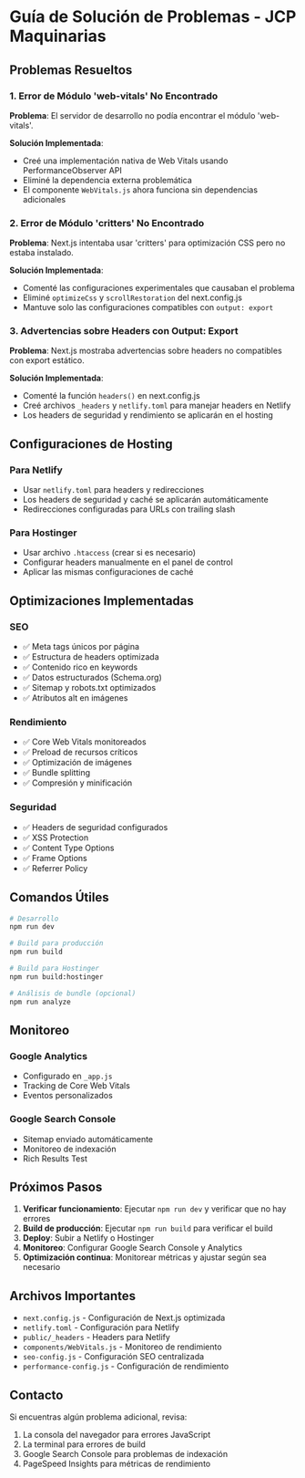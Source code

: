 # Guía de Solución de Problemas - JCP Maquinarias

## Problemas Resueltos

### 1. Error de Módulo 'web-vitals' No Encontrado

**Problema**: El servidor de desarrollo no podía encontrar el módulo 'web-vitals'.

**Solución Implementada**:
- Creé una implementación nativa de Web Vitals usando PerformanceObserver API
- Eliminé la dependencia externa problemática
- El componente `WebVitals.js` ahora funciona sin dependencias adicionales

### 2. Error de Módulo 'critters' No Encontrado

**Problema**: Next.js intentaba usar 'critters' para optimización CSS pero no estaba instalado.

**Solución Implementada**:
- Comenté las configuraciones experimentales que causaban el problema
- Eliminé `optimizeCss` y `scrollRestoration` del next.config.js
- Mantuve solo las configuraciones compatibles con `output: export`

### 3. Advertencias sobre Headers con Output: Export

**Problema**: Next.js mostraba advertencias sobre headers no compatibles con export estático.

**Solución Implementada**:
- Comenté la función `headers()` en next.config.js
- Creé archivos `_headers` y `netlify.toml` para manejar headers en Netlify
- Los headers de seguridad y rendimiento se aplicarán en el hosting

## Configuraciones de Hosting

### Para Netlify
- Usar `netlify.toml` para headers y redirecciones
- Los headers de seguridad y caché se aplicarán automáticamente
- Redirecciones configuradas para URLs con trailing slash

### Para Hostinger
- Usar archivo `.htaccess` (crear si es necesario)
- Configurar headers manualmente en el panel de control
- Aplicar las mismas configuraciones de caché

## Optimizaciones Implementadas

### SEO
- ✅ Meta tags únicos por página
- ✅ Estructura de headers optimizada
- ✅ Contenido rico en keywords
- ✅ Datos estructurados (Schema.org)
- ✅ Sitemap y robots.txt optimizados
- ✅ Atributos alt en imágenes

### Rendimiento
- ✅ Core Web Vitals monitoreados
- ✅ Preload de recursos críticos
- ✅ Optimización de imágenes
- ✅ Bundle splitting
- ✅ Compresión y minificación

### Seguridad
- ✅ Headers de seguridad configurados
- ✅ XSS Protection
- ✅ Content Type Options
- ✅ Frame Options
- ✅ Referrer Policy

## Comandos Útiles

```bash
# Desarrollo
npm run dev

# Build para producción
npm run build

# Build para Hostinger
npm run build:hostinger

# Análisis de bundle (opcional)
npm run analyze
```

## Monitoreo

### Google Analytics
- Configurado en `_app.js`
- Tracking de Core Web Vitals
- Eventos personalizados

### Google Search Console
- Sitemap enviado automáticamente
- Monitoreo de indexación
- Rich Results Test

## Próximos Pasos

1. **Verificar funcionamiento**: Ejecutar `npm run dev` y verificar que no hay errores
2. **Build de producción**: Ejecutar `npm run build` para verificar el build
3. **Deploy**: Subir a Netlify o Hostinger
4. **Monitoreo**: Configurar Google Search Console y Analytics
5. **Optimización continua**: Monitorear métricas y ajustar según sea necesario

## Archivos Importantes

- `next.config.js` - Configuración de Next.js optimizada
- `netlify.toml` - Configuración para Netlify
- `public/_headers` - Headers para Netlify
- `components/WebVitals.js` - Monitoreo de rendimiento
- `seo-config.js` - Configuración SEO centralizada
- `performance-config.js` - Configuración de rendimiento

## Contacto

Si encuentras algún problema adicional, revisa:
1. La consola del navegador para errores JavaScript
2. La terminal para errores de build
3. Google Search Console para problemas de indexación
4. PageSpeed Insights para métricas de rendimiento
